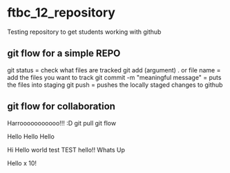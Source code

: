 # ftbc_12_repository

Testing repository to get students working with github

## git flow for a simple REPO

git status = check what files are tracked
git add (argument) . or file name = add the files you want to track
git commit -m "meaningful message" = puts the files into staging
git push = pushes the locally staged changes to github

## git flow for collaboration

Harrooooooooooo!!! :D
git pull
git flow

Hello Hello Hello

Hi
Hello world
test
TEST
hello!!
Whats Up

Hello x 10!
